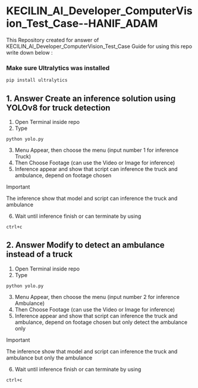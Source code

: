 # KECILIN_AI_Developer_ComputerVision_Test_Case--HANIF_ADAM
 
This Repository created for answer of KECILIN_AI_Developer_ComputerVision_Test_Case
Guide for using this repo write down below :

### Make sure Ultralytics was installed
```
pip install ultralytics
```

## 1. Answer Create an inference solution using YOLOv8 for truck detection
1. Open Terminal inside repo
2. Type
```
python yolo.py
```
3. Menu Appear, then choose the menu (input number 1 for inference Truck)
4. Then Choose Footage (can use the Video or Image for inference)
5. Inference appear and show that script can inference the truck and ambulance, depend on footage chosen
>[!important]
>The inference show that model and script can inference the truck and ambulance
6. Wait until inference finish or can terminate by using
```
ctrl+c
```

## 2. Answer Modify to detect an ambulance instead of a truck
1. Open Terminal inside repo
2. Type
```
python yolo.py
```
3. Menu Appear, then choose the menu (input number 2 for inference Ambulance)
4. Then Choose Footage (can use the Video or Image for inference)
5. Inference appear and show that script can inference the truck and ambulance, depend on footage chosen but only detect the ambulance only
>[!important]
>The inference show that model and script can inference the truck and ambulance but only the ambulance
6. Wait until inference finish or can terminate by using
```
ctrl+c
```
